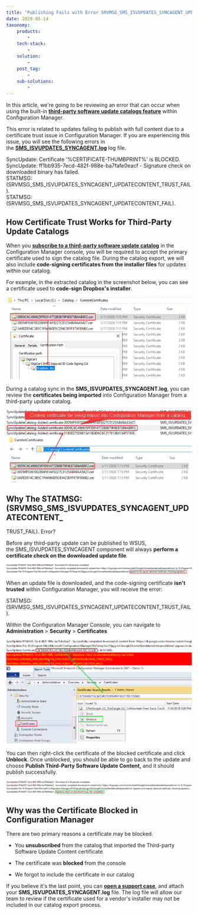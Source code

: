 ```yaml
---
title: "Publishing Fails with Error SRVMSG_SMS_ISVUPDATES_SYNCAGENT_UPDATECONTENT_TRUST_FAIL"
date: 2020-05-14
taxonomy:
    products:
        - 
    tech-stack:
        - 
    solution:
        - 
    post_tag:
        - 
    sub-solutions:
        - 
---
```


In this article, we're going to be reviewing an error that can occur when using the built-in **[third-party software update catalogs feature](https://docs.microsoft.com/en-us/mem/configmgr/sum/deploy-use/third-party-software-updates)** within Configuration Manager.

This error is related to updates failing to publish with full content due to a certificate trust issue in Configuration Manager. If you are experiencing this issue, you will see the following errors in the **[SMS\_ISVUPDATES\_SYNCAGENT.log](https://patchmypc.com/collecting-log-files-for-patch-my-pc-support#publishing-in-console-logs)** log file.

SyncUpdate: Certificate '%CERTIFICATE-THUMBPRINT%' is BLOCKED.  
SyncUpdate: ff1bb935-7ecd-482f-988e-ba7fafe0eacf - Signature check on downloaded binary has failed.  
STATMSG: (SRVMSG\_SMS\_ISVUPDATES\_SYNCAGENT\_UPDATECONTENT\_TRUST\_FAIL).  
STATMSG: (SRVMSG\_SMS\_ISVUPDATES\_SYNCAGENT\_UPDATECONTENT\_FAIL).

## How Certificate Trust Works for Third-Party Update Catalogs

When you **[subscribe to a third-party software update catalog](https://docs.microsoft.com/en-us/mem/configmgr/sum/deploy-use/third-party-software-updates#add-a-custom-catalog)** in the Configuration Manager console, you will be required to accept the primary certificate used to sign the catalog file. During the catalog export, we will also include **code-signing certificates from the installer files** for updates within our catalog.

For example, in the extracted catalog in the screenshot below, you can see a certificate used to **code-sign Dropbox's installer**.

![](/_images/catalog-content-certficate.png)

During a catalog sync in the **SMS\_ISVUPDATES\_SYNCAGENT.log**, you can review the **certificates being imported** into Configuration Manager from a third-party update catalog.

![](/_images/content-certificate-import-SMS_ISVUPDATES_SYNCAGENT.png)

## Why The STATMSG: (SRVMSG\_SMS\_ISVUPDATES\_SYNCAGENT\_UPDATECONTENT\_  
TRUST\_FAIL). Error?

Before any third-party update can be published to WSUS, the SMS\_ISVUPDATES\_SYNCAGENT component will always **perform a certificate check on the downloaded update file**.

![](/_images/SMS_ISVUPDATES_SYNCAGENT-retrieved-certificate-checking-signature.png)

When an update file is downloaded, and the code-signing certificate **isn't trusted** within Configuration Manager, you will receive the error:

STATMSG: (SRVMSG\_SMS\_ISVUPDATES\_SYNCAGENT\_UPDATECONTENT\_TRUST\_FAIL).

Within the Configuration Manager Console, you can navigate to **Administration** > **Security** > **Certificates**

![](/_images/unblock-certificate-configuraton-manage-third-party-updates.png)

You can then right-click the certificate of the blocked certificate and click **Unblock**. Once unblocked, you should be able to go back to the update and choose **Publish Third-Party Software Update Content,** and it should publish successfully.

![](/_images/Signature-check-on-download-binary-has-completed.png)

## Why was the Certificate Blocked in Configuration Manager

There are two primary reasons a certificate may be blocked.

- You **unsubscribed** from the catalog that imported the Third-party Software Update Content certificate

- The certificate was **blocked** from the console

- We forgot to include the certificate in our catalog

If you believe it's the last point, you can **[open a support case](https://patchmypc.com/technical-support)**, and attach your **SMS\_ISVUPDATES\_SYNCAGENT.log** file. The log file will allow our team to review if the certificate used for a vendor's installer may not be included in our catalog export process.